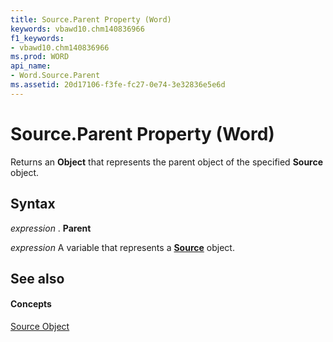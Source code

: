 ```yaml
---
title: Source.Parent Property (Word)
keywords: vbawd10.chm140836966
f1_keywords:
- vbawd10.chm140836966
ms.prod: WORD
api_name:
- Word.Source.Parent
ms.assetid: 20d17106-f3fe-fc27-0e74-3e32836e5e6d
---
```



# Source.Parent Property (Word)

Returns an  **Object** that represents the parent object of the specified **Source** object.


## Syntax

 _expression_ . **Parent**

 _expression_ A variable that represents a **[Source](source-object-word.md)** object.


## See also


#### Concepts


[Source Object](source-object-word.md)

